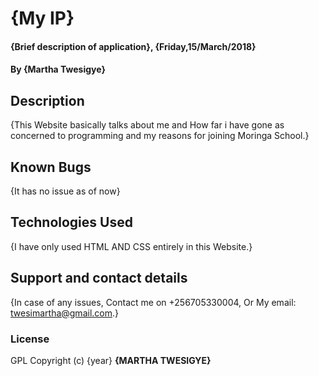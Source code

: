 # {My IP}
#### {Brief description of application}, {Friday,15/March/2018}
#### By **{Martha Twesigye}**
## Description
{This Website basically talks about me and How far i have gone as concerned to programming and my reasons for joining Moringa School.}
## Known Bugs
{It has no issue as of now}
## Technologies Used
{I have only used HTML AND CSS entirely in this Website.}
## Support and contact details
{In case of any issues, Contact me on +256705330004,
  Or My email: twesimartha@gmail.com.}
### License
GPL
Copyright (c) {year} **{MARTHA TWESIGYE}**
